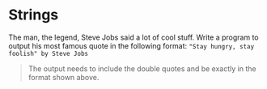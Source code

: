 # Strings

The man, the legend, Steve Jobs said a lot of cool stuff. Write a program to output his most famous quote in the following format: `"Stay hungry, stay foolish" by Steve Jobs`

> The output needs to include the double quotes and be exactly in the format shown above.
